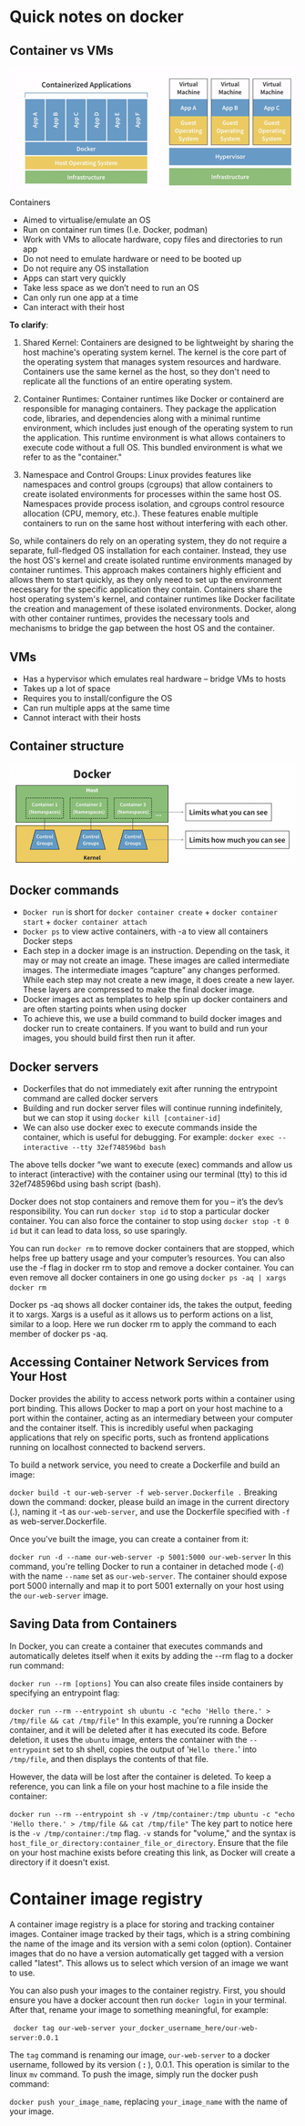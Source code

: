 # Quick notes on docker
## Container vs VMs
![Container vs vms](image.png)
 
Containers
- Aimed to virtualise/emulate an OS
- Run on container run times (I.e. Docker, podman)
-	Work with VMs to allocate hardware, copy files and directories to run app
-	Do not need to emulate hardware or need to be booted up
-	Do not require any OS installation
-	Apps can start very quickly
-	Take less space as we don’t need to run an OS
-	Can only run one app at a time
-	Can interact with their host 

**To clarify**:
1.	Shared Kernel: Containers are designed to be lightweight by sharing the host machine's operating system kernel. The kernel is the core part of the operating system that manages system resources and hardware. Containers use the same kernel as the host, so they don't need to replicate all the functions of an entire operating system.
2.	Container Runtimes: Container runtimes like Docker or containerd are responsible for managing containers. They package the application code, libraries, and dependencies along with a minimal runtime environment, which includes just enough of the operating system to run the application. This runtime environment is what allows containers to execute code without a full OS. This bundled environment is what we refer to as the "container."

3.	Namespace and Control Groups: Linux provides features like namespaces and control groups (cgroups) that allow containers to create isolated environments for processes within the same host OS. Namespaces provide process isolation, and cgroups control resource allocation (CPU, memory, etc.). These features enable multiple containers to run on the same host without interfering with each other.

So, while containers do rely on an operating system, they do not require a separate, full-fledged OS installation for each container. Instead, they use the host OS's kernel and create isolated runtime environments managed by container runtimes. This approach makes containers highly efficient and allows them to start quickly, as they only need to set up the environment necessary for the specific application they contain. Containers share the host operating system's kernel, and container runtimes like Docker facilitate the creation and management of these isolated environments. Docker, along with other container runtimes, provides the necessary tools and mechanisms to bridge the gap between the host OS and the container.

## VMs
-	Has a hypervisor which emulates real hardware – bridge VMs to hosts
-   Takes up a lot of space
-	Requires you to install/configure the OS
-	Can run multiple apps at the same time
-	Cannot interact with their hosts

## Container structure
![Container structure](image-1.png)
 
## Docker commands
-	`Docker run` is short for `docker container create` + `docker container start`  + `docker container attach`
-	`Docker ps` to view active containers, with -a to view all containers
Docker steps
-	Each step in a docker image is an instruction. Depending on the task, it may or may not create an image. These images are called intermediate images. The intermediate images “capture” any changes performed. While each step may not create a new image, it does create a new layer. These layers are compressed to make the final docker image.
-	Docker images act as templates to help spin up docker containers and are often starting points when using docker
-	To achieve this, we use a build command to build docker images and docker run to create containers. If you want to build and run your images, you should build first then run it after.

## Docker servers
-	Dockerfiles that do not immediately exit after running the entrypoint command are called docker servers
-	Building and run docker server files will continue running indefinitely, but we can stop it using `docker kill [container-id]`
-	We can also use docker exec to execute commands inside the container, which is useful for debugging. For example: `docker exec --interactive --tty 32ef748596bd bash`

The above tells docker “we want to execute (exec) commands and allow us to interact (interactive) with the container using our terminal (tty) to this id 32ef748596bd using bash script (bash).

Docker does not stop containers and remove them for you – it’s the dev’s responsibility. You can run `docker stop id` to stop a particular docker container. You can also force the container to stop using `docker stop -t 0 id` but it can lead to data loss, so use sparingly. 

You can run `docker rm` to remove docker containers that are stopped, which helps free up battery usage and your computer’s resources. You can also use the -f flag in docker rm to stop and remove a docker container. You can even remove all docker containers in one go using  `docker ps -aq | xargs docker rm`

Docker ps -aq shows all docker container ids, the takes the output, feeding it to xargs. Xargs is a useful as it allows us to perform actions on a list, similar to a loop. Here we run docker rm to apply the command to each member of docker ps -aq.

## Accessing Container Network Services from Your Host
Docker provides the ability to access network ports within a container using port binding. This allows Docker to map a port on your host machine to a port within the container, acting as an intermediary between your computer and the container itself. This is incredibly useful when packaging applications that rely on specific ports, such as frontend applications running on localhost connected to backend servers.

To build a network service, you need to create a Dockerfile and build an image:


```docker build -t our-web-server -f web-server.Dockerfile .```
Breaking down the command: docker, please build an image in the current directory (.), naming it -t as `our-web-server`, and use the Dockerfile specified with `-f` as web-server.Dockerfile.

Once you've built the image, you can create a container from it:

```docker run -d --name our-web-server -p 5001:5000 our-web-server```
In this command, you're telling Docker to run a container in detached mode (`-d`) with the name `--name` set as `our-web-server`. The container should expose port 5000 internally and map it to port 5001 externally on your host using the `our-web-server` image.

## Saving Data from Containers
In Docker, you can create a container that executes commands and automatically deletes itself when it exits by adding the --rm flag to a docker run command:


`docker run --rm [options]`
You can also create files inside containers by specifying an entrypoint flag:


```docker run --rm --entrypoint sh ubuntu -c "echo 'Hello there.' > /tmp/file && cat /tmp/file"```
In this example, you're running a Docker container, and it will be deleted after it has executed its code. Before deletion, it uses the `ubuntu` image, enters the container with the `--entrypoint` set to sh shell, copies the output of '`Hello there.`' into `/tmp/file`, and then displays the contents of that file.

However, the data will be lost after the container is deleted. To keep a reference, you can link a file on your host machine to a file inside the container:


```docker run --rm --entrypoint sh -v /tmp/container:/tmp ubuntu -c "echo 'Hello there.' > /tmp/file && cat /tmp/file"```
The key part to notice here is the `-v /tmp/container:/tmp` flag. `-v` stands for "volume," and the syntax is `host_file_or_directory:container_file_or_directory`. Ensure that the file on your host machine exists before creating this link, as Docker will create a directory if it doesn't exist.

# Container image registry
A container image registry is a place for storing and tracking container images. Container image tracked by their tags, which is a string combining the name of the image and its version with a semi colon (option). Container images that do no have a version automatically get tagged with a version called "latest". This allows us to select which version of an image we want to use.

You can also push your images to the container registry. First, you should ensure you have a docker account then run `docker login` in your terminal. After that, rename your image to something meaningful, for example:

` docker tag our-web-server your_docker_username_here/our-web-server:0.0.1`

The `tag` command is renaming our image, `our-web-server` to a docker username, followed by its version ( **:** ), 0.0.1. This operation is similar to the linux `mv` command. To push the image, simply run the docker push command:

`docker push your_image_name`, replacing `your_image_name` with the name of your image.

